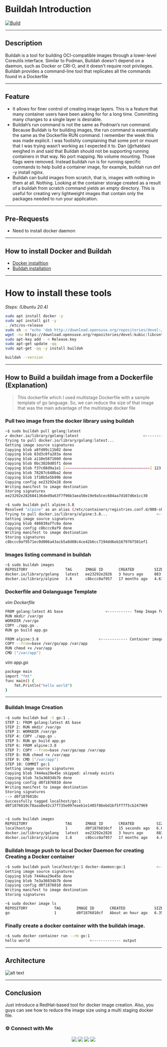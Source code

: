 # Buildah Introduction
[![Build](https://travis-ci.org/joemccann/dillinger.svg?branch=master)](https://travis-ci.org/joemccann/dillinger)

---

## Description

Buildah is a tool for building OCI-compatible images through a lower-level Coreutils interface. Similar to Podman, Buildah doesn't depend on a daemon, such as Docker or CRI-O, and it doesn't require root privileges. Buildah provides a command-line tool that replicates all the commands found in a Dockerfile

----
## Feature

- It allows for finer control of creating image layers. This is a feature that many container users have been asking for for a long time. Committing many changes to a single layer is desirable.
- Buildah’s run command is not the same as Podman’s run command.  Because Buildah is for building images, the run command is essentially the same as the Dockerfile RUN command. I remember the week this was made explicit. I was foolishly complaining that some port or mount that I was trying wasn’t working as I expected it to.  Dan (@rhatdan) weighed in and said that Buildah should not be supporting running containers in that way. No port mapping. No volume mounting. Those flags were removed.  Instead buildah run is for running specific commands to help build a container image, for example, buildah run dnf -y install nginx.
- Buildah can build images from scratch, that is, images with nothing in them at all. Nothing. Looking at the container storage created as a result of a buildah from scratch command yields an empty directory. This is useful for creating very lightweight images that contain only the packages needed to run your application.

-----

## Pre-Requests

- Need to install docker daemon

-----

## How to install Docker and Buildah

- [Docker installtion](https://docs.docker.com/engine/install/ubuntu/) 
- [Buildah installation](https://github.com/containers/buildah/blob/main/install.md)

---
# How to install these tools
_Steps: (Ubuntu 20.4)_
```sh
sudo apt install docker -y
sudo apt install git -y
. /etc/os-release
sudo sh -c "echo 'deb http://download.opensuse.org/repositories/devel:/kubic:/libcontainers:/stable/x${ID^}_${VERSION_ID}/ /' > /etc/apt/sources.list.d/devel:kubic:libcontainers:stable.list"
wget -nv https://download.opensuse.org/repositories/devel:kubic:libcontainers:stable/x${ID^}_${VERSION_ID}/Release.key -O Release.key
sudo apt-key add - < Release.key
sudo apt-get update -qq
sudo apt-get -qq -y install buildah
```
```sh
buildah --version
```

----

## How to Build a buildah image from a Dockerfile (Explanation)
> This dockerfile which I used multistage Dockerfile with a sample template of go language. So, we can reduce the size of that image that was the main advantage of the multistage docker file

### Pull two image from the docker library using buildah
```sh
~$ sudo buildah pull golang:latest
✔ docker.io/library/golang:latest                             <---------------- Image from docker library 
Trying to pull docker.io/library/golang:latest...
Getting image source signatures
Copying blob a8fd09c11b02 done
Copying blob 83d3c0fa203a done
Copying blob a110e5871660 done
Copying blob 0bc3020d05f1 done
Copying blob f37c08d9a1e1 [======================================] 123.1MiB / 123.1MiB
Copying blob 78287c648ba2 done
Copying blob 1f10b5e5b99b done
Copying config ee23292e28 done
Writing manifest to image destination
Storing signatures
ee23292e282684136ded9a63f7f96b3aea50e19e9a5cec684aa7d107d6e1cc30
```

```sh
~$ sudo buildah pull alpine:3.8
Resolved "alpine" as an alias (/etc/containers/registries.conf.d/000-shortnames.conf)
Trying to pull docker.io/library/alpine:3.8...                      <---------------- Image from docker library 
Getting image source signatures
Copying blob 486039affc0a done
Copying config c8bccc0af9 done
Writing manifest to image destination
Storing signatures
c8bccc0af9571ec0d006a43acb5a8d08c4ce42b6cc7194dd6eb167976f501ef1
```

### Images listing command in buildah
```sh
~$ sudo buildah images    
REPOSITORY                 TAG      IMAGE ID       CREATED         SIZE
docker.io/library/golang   latest   ee23292e2826   3 hours ago     883 MB
docker.io/library/alpine   3.8      c8bccc0af957   17 months ago   4.67 MB
```
### Dockerfile and Golanguage Template
_vim Dockerfile_
```sh
FROM golang:latest AS base                   <----------- Temp Image for go compilation
RUN mkdir /var/go
WORKDIR /var/go
COPY ./app.go .
RUN go build app.go

FROM alpine:3.8                           <------------ Container image with less size and execute the go output
COPY --from=base /var/go/app /var/app
RUN chmod +x /var/app
CMD ["/var/app"]
```
_vim app.go_
```sh
package main
import "fmt"
func main() {
    fmt.Println("hello world")
}
```
----
### Buildah Image Creation
```sh
~$ sudo buildah bud -t go:1 .
STEP 1: FROM golang:latest AS base
STEP 2: RUN mkdir /var/go
STEP 3: WORKDIR /var/go
STEP 4: COPY ./app.go .
STEP 5: RUN go build app.go
STEP 6: FROM alpine:3.8
STEP 7: COPY --from=base /var/go/app /var/app
STEP 8: RUN chmod +x /var/app
STEP 9: CMD ["/var/app"]
STEP 10: COMMIT go:1
Getting image source signatures
Copying blob 7444ea29e45e skipped: already exists
Copying blob 7e3a36034b7b done
Copying config d0f1876010 done
Writing manifest to image destination
Storing signatures
--> d0f1876010c
Successfully tagged localhost/go:1
d0f1876010cf8aaa8e42c37f735e097eaeb1e1405f86ebd1bf5ff7f5cb247969


~$ sudo buildah images
REPOSITORY                 TAG      IMAGE ID       CREATED          SIZE
localhost/go               1        d0f1876010cf   15 seconds ago   6.62 MB               <-------------- multistage image created (only 7MB)
docker.io/library/golang   latest   ee23292e2826   3 hours ago      883 MB
docker.io/library/alpine   3.8      c8bccc0af957   17 months ago    4.67 MB
```
### Buildah Image push to local Docker Daemon for creating Creating a Docker container
```sh
~$ sudo buildah push localhost/go:1 docker-daemon:go:1              <-------- push the image from buildah to docker on the same system
Getting image source signatures
Copying blob 7444ea29e45e done
Copying blob 7e3a36034b7b done
Copying config d0f1876010 done
Writing manifest to image destination
Storing signatures
```

```sh
~$ sudo docker image ls                                                  <---------- Image migrated successfully 
REPOSITORY            TAG       IMAGE ID       CREATED             SIZE
go                    1         d0f1876010cf   About an hour ago   6.35MB
```

### Finally create a docker container with the buildah image.
```sh
~$ sudo docker container run --rm go:1
hello world                           <------------- output
```

----
## Architecture

![alt text](https://i.ibb.co/17LbSZn/fig3.png)

----
## Conclusion

Just introduce a RedHat-based tool for docker image creation. Also, you guys can see how to reduce the image size using a multi staging docker file.

### ⚙️ Connect with Me

<p align="center">
<a href="mailto:yousaf.k.hamza@gmail.com"><img src="https://img.shields.io/badge/Gmail-D14836?style=for-the-badge&logo=gmail&logoColor=white"/></a>
<a href="https://www.linkedin.com/in/yousafkhamza"><img src="https://img.shields.io/badge/LinkedIn-0077B5?style=for-the-badge&logo=linkedin&logoColor=white"/></a> 
<a href="https://www.instagram.com/yousafkhamza"><img src="https://img.shields.io/badge/Instagram-E4405F?style=for-the-badge&logo=instagram&logoColor=white"/></a>
<a href="https://wa.me/%2B917736720639?text=This%20message%20from%20GitHub."><img src="https://img.shields.io/badge/WhatsApp-25D366?style=for-the-badge&logo=whatsapp&logoColor=white"/></a>


